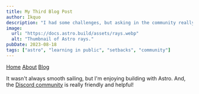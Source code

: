 ```yaml
---
title: My Third Blog Post
author: Ikquo
description: "I had some challenges, but asking in the community really helped!"
image:
  url: "https://docs.astro.build/assets/rays.webp"
  alt: "Thumbnail of Astro rays."
pubDate: 2023-08-18
tags: ["astro", "learning in public", "setbacks", "community"]
---
```


[Home](/)
[About](/about/)
[Blog](/blog/)

It wasn't always smooth sailing, but I'm enjoying building with Astro. And, the [Discord community](https://astro.build/chat) is really friendly and helpful!
